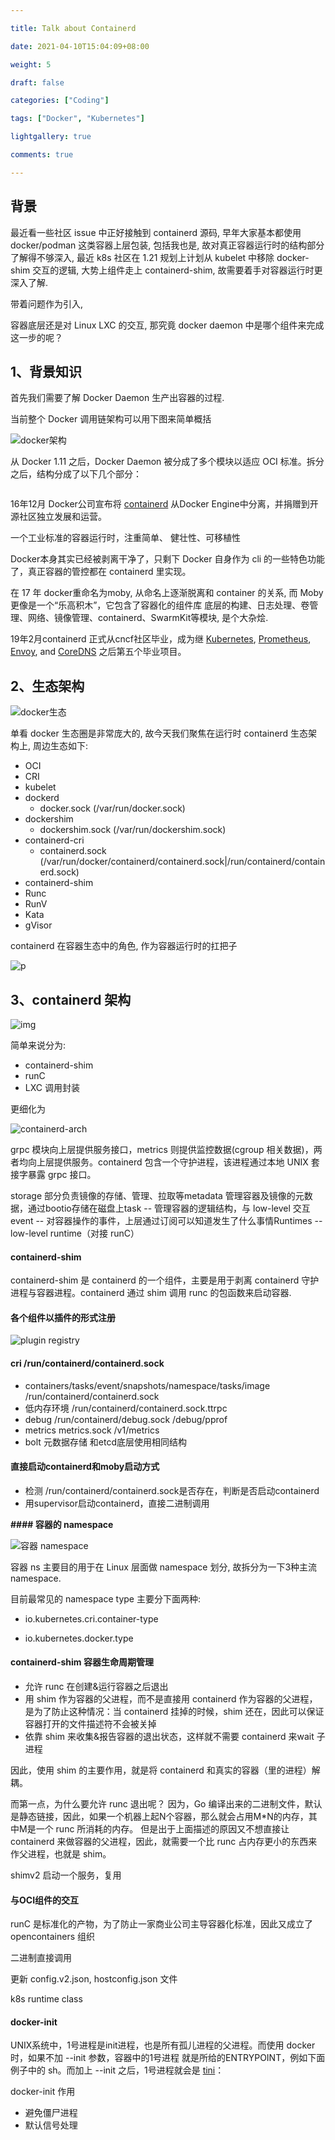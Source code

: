 ```yaml
---

title: Talk about Containerd

date: 2021-04-10T15:04:09+08:00

weight: 5

draft: false

categories: ["Coding"]

tags: ["Docker", "Kubernetes"]

lightgallery: true

comments: true

---
```




## 背景

最近看一些社区 issue 中正好接触到 containerd 源码, 早年大家基本都使用 docker/podman 这类容器上层包装, 包括我也是, 故对真正容器运行时的结构部分了解得不够深入, 最近 k8s 社区在 1.21 规划上计划从 kubelet 中移除 docker-shim 交互的逻辑, 大势上组件走上 containerd-shim, 故需要着手对容器运行时更深入了解.



带着问题作为引入,

容器底层还是对 Linux LXC 的交互, 那究竟 docker daemon 中是哪个组件来完成这一步的呢？



## 1、背景知识



首先我们需要了解 Docker Daemon 生产出容器的过程.



当前整个 Docker 调用链架构可以用下图来简单概括

![docker架构](https://miro.medium.com/max/1400/1*c3AiZFHuib7FUGyINzkEag.png)



从 Docker 1.11 之后，Docker Daemon 被分成了多个模块以适应 OCI 标准。拆分之后，结构分成了以下几个部分：

![]()



16年12月 Docker公司宣布将 [containerd](https://yq.aliyun.com/go/articleRenderRedirect?url=https%3A%2F%2FContainerD.io%2F) 从Docker Engine中分离，并捐赠到开源社区独立发展和运营。



一个工业标准的容器运行时，注重简单、 健壮性、可移植性



Docker本身其实已经被剥离干净了，只剩下 Docker 自身作为 cli 的一些特色功能了，真正容器的管控都在 containerd 里实现。





在 17 年 docker重命名为moby, 从命名上逐渐脱离和 container 的关系, 而 Moby 更像是一个“乐高积木”，它包含了容器化的组件库 底层的构建、日志处理、卷管理、网络、镜像管理、containerd、SwarmKit等模块, 是个大杂烩.



19年2月containerd 正式从cncf社区毕业，成为继 [Kubernetes](https://kubernetes.io/), [Prometheus](https://prometheus.io/), [Envoy](https://envoyproxy.io/), and [CoreDNS](https://coredns.io/) 之后第五个毕业项目。





## 2、生态架构



![docker生态](http://cdn.zimug.com/Docker%E7%94%9F%E6%80%81%E7%B3%BB%E7%BB%9F%E5%85%A8%E8%A7%A3%E6%9E%90docker%E7%94%9F%E6%80%81%E7%B3%BB%E7%BB%9F.png)



单看 docker 生态圈是非常庞大的, 故今天我们聚焦在运行时 containerd 生态架构上, 周边生态如下:



- OCI
- CRI
- kubelet
- dockerd
  - docker.sock (/var/run/docker.sock)
- dockershim
  - dockershim.sock (/var/run/dockershim.sock)
- containerd-cri
  - containerd.sock (/var/run/docker/containerd/containerd.sock|/run/containerd/containerd.sock)
- containerd-shim
- Runc
- RunV
- Kata
- gVisor



containerd 在容器生态中的角色, 作为容器运行时的扛把子

![p](https://yqfile.alicdn.com/6ff06eb7bacf309994df662138197cbadfd49344.png)

## 3、containerd 架构

![img](http://lexus-blog.test.upcdn.net/containerd/821618039890_.pic_hd.jpg)

简单来说分为:

- containerd-shim
- runC
- LXC 调用封装



更细化为

![containerd-arch](https://images2018.cnblogs.com/blog/952033/201805/952033-20180520115610144-588472749.png)

grpc 模块向上层提供服务接口，metrics 则提供监控数据(cgroup 相关数据)，两者均向上层提供服务。containerd 包含一个守护进程，该进程通过本地 UNIX 套接字暴露 grpc 接口。

storage 部分负责镜像的存储、管理、拉取等metadata 管理容器及镜像的元数据，通过bootio存储在磁盘上task -- 管理容器的逻辑结构，与 low-level 交互event -- 对容器操作的事件，上层通过订阅可以知道发生了什么事情Runtimes -- low-level runtime（对接 runC）

#### containerd-shim

containerd-shim 是 containerd 的一个组件，主要是用于剥离 containerd 守护进程与容器进程。containerd 通过 shim 调用 runc 的包函数来启动容器.



#### 各个组件以插件的形式注册

![plugin registry](https://oscimg.oschina.net/oscnet/34d6fddfefcff0eb7fef5542709e9006c4a.jpg)



#### cri  /run/containerd/containerd.sock
- containers/tasks/event/snapshots/namespace/tasks/image    /run/containerd/containerd.sock
- 低内存环境   /run/containerd/containerd.sock.ttrpc
- debug /run/containerd/debug.sock   /debug/pprof
- metrics   metrics.sock   /v1/metrics
- bolt   元数据存储 和etcd底层使用相同结构





#### 直接启动containerd和moby启动方式

- 检测 /run/containerd/containerd.sock是否存在，判断是否启动containerd
- 用supervisor启动containerd，直接二进制调用



**#### 容器的 namespace**



![容器 namespace](https://oscimg.oschina.net/oscnet/50bb0c5ab1e69aa56caf4fca07a05db3974.jpg)

容器 ns 主要目的用于在 Linux 层面做 namespace 划分, 故拆分为一下3种主流 namespace.



目前最常见的 namespace type 主要分下面两种:

- io.kubernetes.cri.container-type

- io.kubernetes.docker.type





#### containerd-shim 容器生命周期管理


- 允许 runc 在创建&运行容器之后退出
- 用 shim 作为容器的父进程，而不是直接用 containerd 作为容器的父进程，是为了防止这种情况：当 containerd 挂掉的时候，shim 还在，因此可以保证容器打开的文件描述符不会被关掉
- 依靠 shim 来收集&报告容器的退出状态，这样就不需要 containerd 来wait 子进程



因此，使用 shim 的主要作用，就是将 containerd 和真实的容器（里的进程）解耦。



而第一点，为什么要允许 runc 退出呢？ 因为，Go 编译出来的二进制文件，默认是静态链接，因此，如果一个机器上起N个容器，那么就会占用M*N的内存，其中M是一个 runc 所消耗的内存。 但是出于上面描述的原因又不想直接让 containerd 来做容器的父进程，因此，就需要一个比 runc 占内存更小的东西来作父进程，也就是 shim。



shimv2 启动一个服务，复用





#### 与OCI组件的交互



runC 是标准化的产物，为了防止一家商业公司主导容器化标准，因此又成立了opencontainers 组织



二进制直接调用



更新 config.v2.json, hostconfig.json 文件



k8s runtime class





#### docker-init



UNIX系统中，1号进程是init进程，也是所有孤儿进程的父进程。而使用 docker 时，如果不加 --init 参数，容器中的1号进程 就是所给的ENTRYPOINT，例如下面例子中的 sh。而加上 --init 之后，1号进程就会是 [tini](https://github.com/krallin/tini)：

docker-init 作用
- 避免僵尸进程
- 默认信号处理
